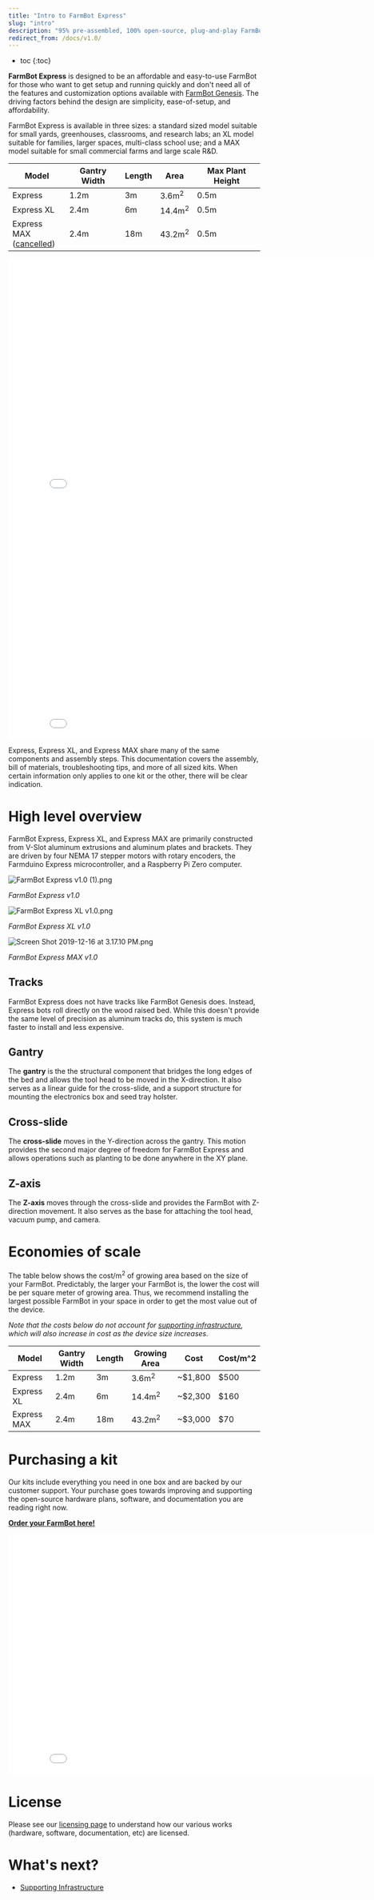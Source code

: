 ```yaml
---
title: "Intro to FarmBot Express"
slug: "intro"
description: "95% pre-assembled, 100% open-source, plug-and-play FarmBot. [Order yours here!](http://buy.farm.bot/)"
redirect_from: /docs/v1.0/
---
```


* toc
{:toc}

**FarmBot Express** is designed to be an affordable and easy-to-use FarmBot for those who want to get setup and running quickly and don't need all of the features and customization options available with [FarmBot Genesis](http://genesis.farm.bot). The driving factors behind the design are simplicity, ease-of-setup, and affordability.

FarmBot Express is available in three sizes: a standard sized model suitable for small yards, greenhouses, classrooms, and research labs; an XL model suitable for families, larger spaces, multi-class school use; and a MAX model suitable for small commercial farms and large scale R&D.

|Model                         |Gantry Width                  |Length                        |Area                          |Max Plant Height              |
|------------------------------|------------------------------|------------------------------|------------------------------|------------------------------|
|Express                       |1.2m                          |3m                            |3.6m<sup>2</sup>              |0.5m
|Express XL                    |2.4m                          |6m                            |14.4m<sup>2</sup>             |0.5m
|Express MAX<br>([cancelled](https://farm.bot/blogs/news/putting-farmbot-genesis-max-and-express-max-on-hold))|2.4m                          |18m                           |43.2m<sup>2</sup>             |0.5m



<iframe class="embedly-embed" src="//cdn.embedly.com/widgets/media.html?src=https%3A%2F%2Fwww.youtube.com%2Fembed%2F0s5GU9SWquQ%3Ffeature%3Doembed&url=http%3A%2F%2Fwww.youtube.com%2Fwatch%3Fv%3D0s5GU9SWquQ&image=https%3A%2F%2Fi.ytimg.com%2Fvi%2F0s5GU9SWquQ%2Fhqdefault.jpg&key=f2aa6fc3595946d0afc3d76cbbd25dc3&type=text%2Fhtml&schema=youtube" width="854" height="480" scrolling="no" frameborder="0" allow="autoplay; fullscreen" allowfullscreen="true"></iframe>



<iframe class="embedly-embed" src="//cdn.embedly.com/widgets/media.html?src=https%3A%2F%2Fwww.youtube.com%2Fembed%2F6XWiTzFPWWc%3Ffeature%3Doembed&url=https%3A%2F%2Fwww.youtube.com%2Fwatch%3Fv%3D6XWiTzFPWWc&image=https%3A%2F%2Fi.ytimg.com%2Fvi%2F6XWiTzFPWWc%2Fhqdefault.jpg&key=f2aa6fc3595946d0afc3d76cbbd25dc3&type=text%2Fhtml&schema=youtube" width="854" height="480" scrolling="no" frameborder="0" allow="autoplay; fullscreen" allowfullscreen="true"></iframe>

Express, Express XL, and Express MAX share many of the same components and assembly steps. This documentation covers the assembly, bill of materials, troubleshooting tips, and more of all sized kits. When certain information only applies to one kit or the other, there will be clear indication.

# High level overview
FarmBot Express, Express XL, and Express MAX are primarily constructed from V-Slot aluminum extrusions and aluminum plates and brackets. They are driven by four NEMA 17 stepper motors with rotary encoders, the Farmduino Express microcontroller, and a Raspberry Pi Zero computer.

![FarmBot Express v1.0 (1).png](_images/FarmBot_Express_v1.0_1.png)

_FarmBot Express v1.0_



![FarmBot Express XL v1.0.png](_images/FarmBot_Express_XL_v1.0.png)

_FarmBot Express XL v1.0_



![Screen Shot 2019-12-16 at 3.17.10 PM.png](_images/Screen_Shot_2019-12-16_at_3.17.10_PM.png)

_FarmBot Express MAX v1.0_

## Tracks
FarmBot Express does not have tracks like FarmBot Genesis does. Instead, Express bots roll directly on the wood raised bed. While this doesn't provide the same level of precision as aluminum tracks do, this system is much faster to install and less expensive.

## Gantry
The **gantry** is the the structural component that bridges the long edges of the bed and allows the tool head to be moved in the X-direction. It also serves as a linear guide for the cross-slide, and a support structure for mounting the electronics box and seed tray holster.

## Cross-slide
The **cross-slide** moves in the Y-direction across the gantry. This motion provides the second major degree of freedom for FarmBot Express and allows operations such as planting to be done anywhere in the XY plane.

## Z-axis
The **Z-axis** moves through the cross-slide and provides the FarmBot with Z-direction movement. It also serves as the base for attaching the tool head, vacuum pump, and camera.

# Economies of scale
The table below shows the cost/m<sup>2</sup> of growing area based on the size of your FarmBot. Predictably, the larger your FarmBot is, the lower the cost will be per square meter of growing area. Thus, we recommend installing the largest possible FarmBot in your space in order to get the most value out of the device.

*Note that the costs below do not account for [supporting infrastructure](../FarmBot-Express-v1.0/supporting-infrastructure.md), which will also increase in cost as the device size increases.*

|Model                         |Gantry Width                  |Length                        |Growing Area                  |Cost                          |Cost/m^2                      |
|------------------------------|------------------------------|------------------------------|------------------------------|------------------------------|------------------------------|
|Express                       |1.2m                          |3m                            |3.6m<sup>2</sup>              |~$1,800                       |$500
|Express XL                    |2.4m                          |6m                            |14.4m<sup>2</sup>             |~$2,300                       |$160
|Express MAX                   |2.4m                          |18m                           |43.2m<sup>2</sup>             |~$3,000                       |$70


# Purchasing a kit
Our kits include everything you need in one box and are backed by our customer support. Your purchase goes towards improving and supporting the open-source hardware plans, software, and documentation you are reading right now.

**[Order your FarmBot here!](http://buy.farm.bot)**

<iframe class="embedly-embed" src="//cdn.embedly.com/widgets/media.html?src=https%3A%2F%2Fwww.youtube.com%2Fembed%2F_jw98qozK4s%3Ffeature%3Doembed&url=http%3A%2F%2Fwww.youtube.com%2Fwatch%3Fv%3D_jw98qozK4s&image=https%3A%2F%2Fi.ytimg.com%2Fvi%2F_jw98qozK4s%2Fhqdefault.jpg&key=02466f963b9b4bb8845a05b53d3235d7&type=text%2Fhtml&schema=youtube" width="854" height="480" scrolling="no" frameborder="0" allowfullscreen></iframe>

# License
Please see our [licensing page](https://meta.farm.bot/docs/licensing) to understand how our various works (hardware, software, documentation, etc) are licensed.



# What's next?

 * [Supporting Infrastructure](../FarmBot-Express-v1.0/supporting-infrastructure.md)
